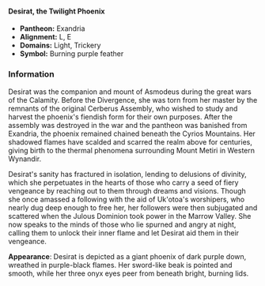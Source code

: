 #### Desirat, the Twilight Phoenix
- **Pantheon:** Exandria
- **Alignment:** L, E
- **Domains:** Light, Trickery
- **Symbol:** Burning purple feather
### Information

Desirat was the companion and mount of Asmodeus during the great wars of the Calamity. Before the Divergence, she was torn from her master by the remnants of the original Cerberus Assembly, who wished to study and harvest the phoenix's fiendish form for their own purposes. After the assembly was destroyed in the war and the pantheon was banished from Exandria, the phoenix remained chained beneath the Cyrios Mountains. Her shadowed flames have scalded and scarred the realm above for centuries, giving birth to the thermal phenomena surrounding Mount Metiri in Western Wynandir.

Desirat's sanity has fractured in isolation, lending to delusions of divinity, which she perpetuates in the hearts of those who carry a seed of fiery vengeance by reaching out to them through dreams and visions. Though she once amassed a following with the aid of Uk'otoa's worshipers, who nearly dug deep enough to free her, her followers were then subjugated and scattered when the Julous Dominion took power in the Marrow Valley. She now speaks to the minds of those who lie spurned and angry at night, calling them to unlock their inner flame and let Desirat aid them in their vengeance.

**Appearance**: Desirat is depicted as a giant phoenix of dark purple down, wreathed in purple-black flames. Her sword-like beak is pointed and smooth, while her three onyx eyes peer from beneath bright, burning lids.
